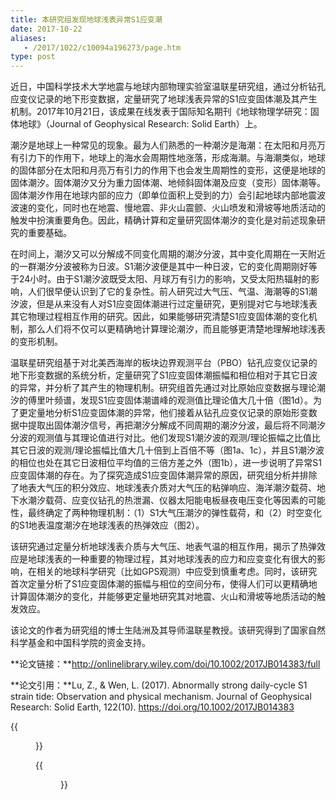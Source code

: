 ```yaml
---
title: 本研究组发现地球浅表异常S1应变潮
date: 2017-10-22
aliases:
   - /2017/1022/c10094a196273/page.htm
type: post
---
```

近日，中国科学技术大学地震与地球内部物理实验室温联星研究组，通过分析钻孔应变仪记录的地下形变数据，定量研究了地球浅表异常的S1应变固体潮及其产生机制。2017年10月21日，该成果在线发表于国际知名期刊《地球物理学研究：固体地球》（Journal of Geophysical Research: Solid Earth）上。

潮汐是地球上一种常见的现象。最为人们熟悉的一种潮汐是海潮：在太阳和月亮万有引力下的作用下，地球上的海水会周期性地涨落，形成海潮。与海潮类似，地球的固体部分在太阳和月亮万有引力的作用下也会发生周期性的变形，这便是地球的固体潮汐。固体潮汐又分为重力固体潮、地倾斜固体潮及应变（变形）固体潮等。固体潮汐作用在地球内部的应力（即单位面积上受到的力）会引起地球内部地震波波速的变化，同时也在地震、慢地震、非火山震颤、火山喷发和滑坡等地质活动的触发中扮演重要角色。因此，精确计算和定量研究固体潮汐的变化是对前述现象研究的重要基础。

在时间上，潮汐又可以分解成不同变化周期的潮汐分波，其中变化周期在一天附近的一群潮汐分波被称为日波。S1潮汐波便是其中一种日波，它的变化周期刚好等于24小时。由于S1潮汐波既受太阳、月球万有引力的影响，又受太阳热辐射的影响，人们很早便认识到了它的复杂性。前人研究过大气压、气温、海潮等的S1潮汐波，但是从来没有人对S1应变固体潮进行过定量研究，更别提对它与地球浅表其它物理过程相互作用的研究。因此，如果能够研究清楚S1应变固体潮的变化机制，那么人们将不仅可以更精确地计算理论潮汐，而且能够更清楚地理解地球浅表的变形机制。

温联星研究组基于对北美西海岸的板块边界观测平台（PBO）钻孔应变仪记录的地下形变数据的系统分析，定量研究了S1应变固体潮振幅和相位相对于其它日波的异常，并分析了其产生的物理机制。研究组首先通过对比原始应变数据与理论潮汐的傅里叶频谱，发现S1应变固体潮谱峰的观测值比理论值大几十倍（图1d）。为了更定量地分析S1应变固体潮的异常，他们接着从钻孔应变仪记录的原始形变数据中提取出固体潮汐信号，再把潮汐分解成不同周期的潮汐分波，最后将不同潮汐分波的观测值与其理论值进行对比。他们发现S1潮汐波的观测/理论振幅之比值比其它日波的观测/理论振幅比值大几十倍到上百倍不等（图1a、1c），并且S1潮汐波的相位也处在其它日波相位平均值的三倍方差之外（图1b），进一步说明了异常S1应变固体潮的存在。为了探究造成S1应变固体潮异常的原因，研究组分析并排除了地表大气压的积分效应、地球浅表介质对大气压的粘弹响应、海洋潮汐载荷、地下水潮汐载荷、应变仪钻孔的热泄漏、仪器太阳能电板昼夜电压变化等因素的可能性，最终确定了两种物理机制：（1）S1大气压潮汐的弹性载荷，和（2）时空变化的S1地表温度潮汐在地球浅表的热弹效应（图2）。

该研究通过定量分析地球浅表介质与大气压、地表气温的相互作用，揭示了热弹效应是地球浅表的一种重要的物理过程，其对地球浅表的应力和应变变化有很大的影响，在相关的地球科学研究（比如GPS观测）中应受到慎重考虑。同时，该研究首次定量分析了S1应变固体潮的振幅与相位的空间分布，使得人们可以更精确地计算固体潮汐的变化，并能够更定量地研究其对地震、火山和滑坡等地质活动的触发效应。

该论文的作者为研究组的博士生陆洲及其导师温联星教授。该研究得到了国家自然科学基金和中国科学院的资金支持。

**论文链接：**http://onlinelibrary.wiley.com/doi/10.1002/2017JB014383/full

**论文引用：**Lu, Z., & Wen, L. (2017). Abnormally strong daily-cycle S1 strain tide: Observation and physical mechanism. Journal of Geophysical Research: Solid Earth, 122(10). https://doi.org/10.1002/2017JB014383

{{<figure src="strain_meter_location.jpg" caption=" 图1 异常S1应变固体潮的观测和分析。（a）B087应变仪中观测到的潮汐日波的振幅响应（观测/理论振幅之比）。绿、蓝和红颜色的线分别代表潮汐日波（除S1外）振幅的平均值、一倍方差和三倍方差。（b）B087应变仪中观测到的潮汐日波的相位。不同颜色线条的意义与图a类似。（c）S1应变固体潮放大倍数（“S1观测/理论振幅比值”与“其它日波观测/理论振幅比值平均值”之比）的空间分布。不同颜色的圆圈代表同一应变仪不同方向的观测结果。（d）原始应变数据（蓝线）与理论潮汐（红线）的傅里叶频谱对比。">}}

{{<figure src="phasical_causes.jpg" caption=" 图2 异常S1应变固体潮的产生机制。 S1应变固体潮由两种物理机制产生：（1）S1大气压潮汐的弹性载荷，和（2）时空变化的S1地表温度潮汐在地球浅表的热弹效应。S1大气压（蓝色虚线）在地下造成与其同相位的应变（蓝色实线），而S1地表气温（红色虚线，相位通常异于大气压）则在地下产生与其相位不同的应变（红色实线）。这两种应变振幅相近，相位不同，相互叠加形成了地下的S1应变固体潮（绿色实线），该潮汐的相位异于S1大气压和S1地表气温。">}}
